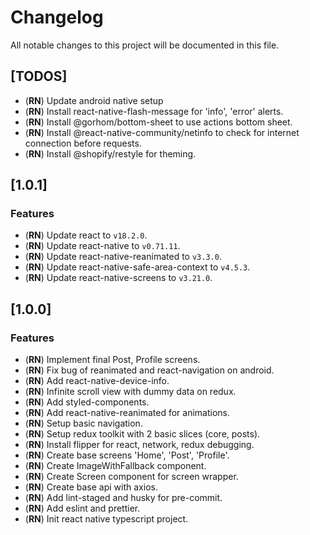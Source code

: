 # Changelog

All notable changes to this project will be documented in this file.

## [TODOS]

- (**RN**) Update android native setup
- (**RN**) Install react-native-flash-message for 'info', 'error' alerts.
- (**RN**) Install @gorhom/bottom-sheet to use actions bottom sheet.
- (**RN**) Install @react-native-community/netinfo to check for internet connection before requests.
- (**RN**) Install @shopify/restyle for theming.


## [1.0.1]

### Features

- (**RN**) Update react to `v18.2.0`.
- (**RN**) Update react-native to `v0.71.11`.
- (**RN**) Update react-native-reanimated to `v3.3.0`.
- (**RN**) Update react-native-safe-area-context to `v4.5.3`.
- (**RN**) Update react-native-screens to `v3.21.0`.

## [1.0.0]

### Features

- (**RN**) Implement final Post, Profile screens.
- (**RN**) Fix bug of reanimated and react-navigation on android.
- (**RN**) Add react-native-device-info.
- (**RN**) Infinite scroll view with dummy data on redux.
- (**RN**) Add styled-components.
- (**RN**) Add react-native-reanimated for animations.
- (**RN**) Setup basic navigation.
- (**RN**) Setup redux toolkit with 2 basic slices (core, posts).
- (**RN**) Install flipper for react, network, redux debugging.
- (**RN**) Create base screens 'Home', 'Post', 'Profile'.
- (**RN**) Create ImageWithFallback component.
- (**RN**) Create Screen component for screen wrapper.
- (**RN**) Create base api with axios.
- (**RN**) Add lint-staged and husky for pre-commit.
- (**RN**) Add eslint and prettier.
- (**RN**) Init react native typescript project.
